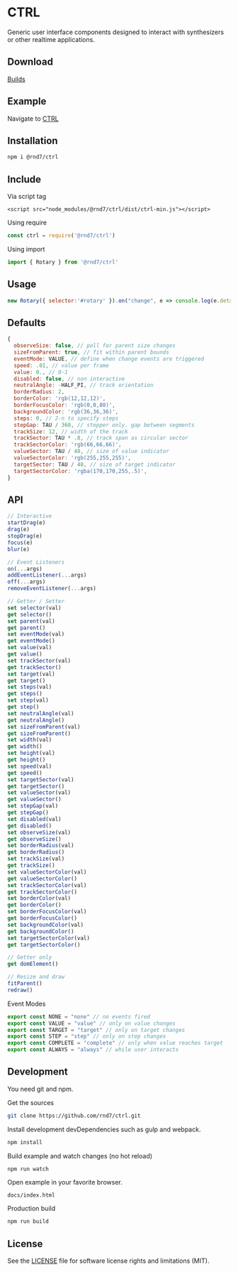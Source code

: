 # CTRL
Generic user interface components designed to interact with synthesizers or other realtime applications.

## Download
[Builds](https://github.com/rnd7/ctrl/tree/master/dist)

## Example
Navigate to [CTRL](https://rnd7.github.io/ctrl/)

## Installation

```bash
npm i @rnd7/ctrl

```

## Include

Via script tag
```
<script src="node_modules/@rnd7/ctrl/dist/ctrl-min.js"></script>
```

Using require
```javascript
const ctrl = require('@rnd7/ctrl')
```

Using import
```javascript
import { Rotary } from '@rnd7/ctrl'
```

## Usage
```javascript
new Rotary({ selector:'#rotary' }).on("change", e => console.log(e.detail.value))
```

## Defaults

```javascript
{
  observeSize: false, // poll for parent size changes
  sizeFromParent: true, // fit within parent bounds
  eventMode: VALUE, // define when change events are triggered
  speed: .01, // value per frame
  value: 0., // 0-1
  disabled: false, // non interactive
  neutralAngle: -HALF_PI, // track orientation
  borderRadius: 2,
  borderColor: 'rgb(12,12,12)',
  borderFocusColor: 'rgb(0,0,80)',
  backgroundColor: 'rgb(36,36,36)',
  steps: 0, // 2-n to specify steps
  stepGap: TAU / 360, // stepper only. gap between segments
  trackSize: 12, // width of the track
  trackSector: TAU * .8, // track span as circular sector
  trackSectorColor: 'rgb(66,66,66)',
  valueSector: TAU / 48, // size of value indicator
  valueSectorColor: 'rgb(255,255,255)',
  targetSector: TAU / 48, // size of target indicator
  targetSectorColor: 'rgba(170,170,255,.5)',
}
```

## API

```javascript
// Interactive
startDrag(e)
drag(e)
stopDrag(e)
focus(e)
blur(e)

// Event Listeners
on(...args)
addEventListener(...args)
off(...args)
removeEventListener(...args)

// Getter / Setter
set selector(val)
get selector()
set parent(val)
get parent()
set eventMode(val)
get eventMode()
set value(val)
get value()
set trackSector(val)
get trackSector()
set target(val)
get target()
set steps(val)
get steps()
set step(val)
get step()
set neutralAngle(val)
get neutralAngle()
set sizeFromParent(val)
get sizeFromParent()
set width(val)
get width()
set height(val)
get height()
set speed(val)
get speed()
set targetSector(val)
get targetSector()
set valueSector(val)
get valueSector()
set stepGap(val)
get stepGap()
set disabled(val)
get disabled()
set observeSize(val)
get observeSize()
set borderRadius(val)
get borderRadius()
set trackSize(val)
get trackSize()
set valueSectorColor(val)
get valueSectorColor()
set trackSectorColor(val)
get trackSectorColor()
set borderColor(val)
get borderColor()
set borderFocusColor(val)
get borderFocusColor()
set backgroundColor(val)
get backgroundColor()
set targetSectorColor(val)
get targetSectorColor()

// Getter only
get domElement()

// Resize and draw
fitParent()
redraw()
```

Event Modes
```javascript
export const NONE = "none" // no events fired
export const VALUE = "value" // only on value changes
export const TARGET = "target" // only on target changes
export const STEP = "step" // only on step changes
export const COMPLETE = "complete" // only when value reaches target
export const ALWAYS = "always" // while user interacts
```

## Development
You need git and npm.

Get the sources
```bash
git clone https://github.com/rnd7/ctrl.git
```

Install development devDependencies such as gulp and webpack.
```bash
npm install
```

Build example and watch changes (no hot reload)
```bash
npm run watch
```

Open example in your favorite browser.
```
docs/index.html
```

Production build
```bash
npm run build
```


## License
See the [LICENSE](https://github.com/rnd7/ctrl/tree/master/LICENSE.md) file for software license rights and limitations (MIT).
